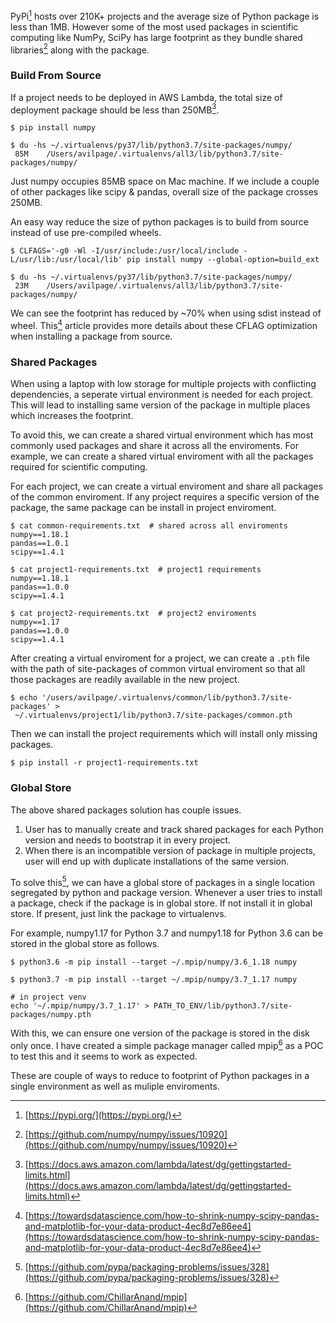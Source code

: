 <!--
.. title: How To Reduce Python Package Footprint?
.. slug: reduce-python-package-footprint
.. date: 2020-02-29 20:20:38 UTC+05:30
.. tags: python, featured, aws
.. category: programming
.. link:
.. description: How to reduce disk space usage of python package
.. type: text
-->

PyPi[^1] hosts over 210K+ projects and the average size of Python package is less than 1MB. However some of the most used packages in scientific computing like NumPy, SciPy has large footprint as they bundle shared libraries[^2] along with the package.

### Build From Source

If a project needs to be deployed in AWS Lambda, the total size of deployment package should be less than 250MB[^3].

```
$ pip install numpy

$ du -hs ~/.virtualenvs/py37/lib/python3.7/site-packages/numpy/
 85M	/Users/avilpage/.virtualenvs/all3/lib/python3.7/site-packages/numpy/
```

Just numpy occupies 85MB space on Mac machine. If we include a couple of other packages like scipy & pandas, overall size of the package crosses 250MB.

An easy way reduce the size of python packages is to build from source instead of use pre-compiled wheels.

```
$ CLFAGS='-g0 -Wl -I/usr/include:/usr/local/include -L/usr/lib:/usr/local/lib' pip install numpy --global-option=build_ext

$ du -hs ~/.virtualenvs/py37/lib/python3.7/site-packages/numpy/
 23M	/Users/avilpage/.virtualenvs/all3/lib/python3.7/site-packages/numpy/
```

We can see the footprint has reduced by ~70% when using sdist instead of wheel. This[^4] article provides more details about these CFLAG optimization when installing a package from source.


### Shared Packages

When using a laptop with low storage for multiple projects with conflicting dependencies, a seperate virtual environment is needed for each project. This will lead to installing same version of the package in multiple places which increases the footprint.

To avoid this, we can create a shared virtual environment which has most commonly used packages and share it across all the enviroments. For example, we can create a shared virtual enviroment with all the packages required for scientific computing.

For each project, we can create a virtual enviroment and share all packages of the common enviroment. If any project requires a specific version of the package, the same package can be install in project enviroment.

```
$ cat common-requirements.txt  # shared across all enviroments
numpy==1.18.1
pandas==1.0.1
scipy==1.4.1

$ cat project1-requirements.txt  # project1 requirements
numpy==1.18.1
pandas==1.0.0
scipy==1.4.1

$ cat project2-requirements.txt  # project2 enviroments
numpy==1.17
pandas==1.0.0
scipy==1.4.1
```

After creating a virtual enviroment for a project, we can create a `.pth` file with the path of site-packages of common virtual enviroment so that all those packages are readily available in the new project.

```
$ echo '/users/avilpage/.virtualenvs/common/lib/python3.7/site-packages' >
 ~/.virtualenvs/project1/lib/python3.7/site-packages/common.pth
```

Then we can install the project requirements which will install only missing packages.

```
$ pip install -r project1-requirements.txt
```

### Global Store

The above shared packages solution has couple issues.

1. User has to manually create and track shared packages for each Python version and needs to bootstrap it in every project.
2. When there is an incompatible version of package in multiple projects, user will end up with duplicate installations of the same version.

To solve this[^5], we can have a global store of packages in a single location segregated by python and package version. Whenever a user tries to install a package, check if the package is in global store. If not install it in global store. If present, just link the package to virtualenvs.

For example, numpy1.17 for Python 3.7 and numpy1.18 for Python 3.6 can be stored in the global store as follows.

```
$ python3.6 -m pip install --target ~/.mpip/numpy/3.6_1.18 numpy

$ python3.7 -m pip install --target ~/.mpip/numpy/3.7_1.17 numpy

# in project venv
echo '~/.mpip/numpy/3.7_1.17' > PATH_TO_ENV/lib/python3.7/site-packages/numpy.pth
```

With this, we can ensure one version of the package is stored in the disk only once. I have created a simple package manager called mpip[^6] as a POC to test this and it seems to work as expected.


These are couple of ways to reduce to footprint of Python packages in a single environment as well as muliple enviroments.


[^1]: [https://pypi.org/](https://pypi.org/)

[^2]: [https://github.com/numpy/numpy/issues/10920](https://github.com/numpy/numpy/issues/10920)

[^3]: [https://docs.aws.amazon.com/lambda/latest/dg/gettingstarted-limits.html](https://docs.aws.amazon.com/lambda/latest/dg/gettingstarted-limits.html)

[^4]: [https://towardsdatascience.com/how-to-shrink-numpy-scipy-pandas-and-matplotlib-for-your-data-product-4ec8d7e86ee4](https://towardsdatascience.com/how-to-shrink-numpy-scipy-pandas-and-matplotlib-for-your-data-product-4ec8d7e86ee4)

[^5]: [https://github.com/pypa/packaging-problems/issues/328](https://github.com/pypa/packaging-problems/issues/328)

[^6]: [https://github.com/ChillarAnand/mpip](https://github.com/ChillarAnand/mpip)
